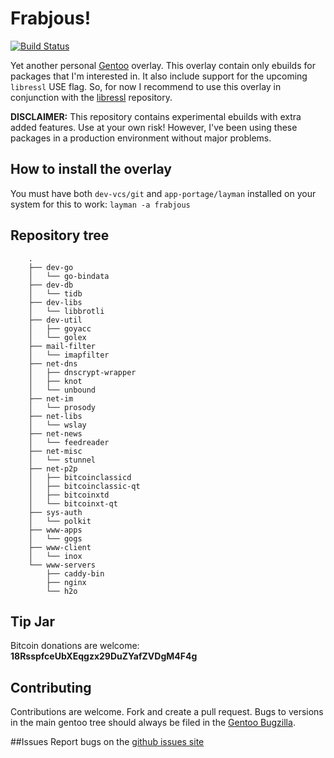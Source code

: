 # Frabjous!

[![Build Status](https://travis-ci.org/csmk/frabjous.svg?branch=master)](https://travis-ci.org/csmk/frabjous)

Yet another personal [Gentoo](https://gentoo.org/) overlay. This overlay contain only ebuilds for packages that I'm interested in. It also include support for the upcoming `libressl` USE flag. So, for now I recommend to use this overlay in conjunction with the [libressl](https://github.com/gentoo/libressl) repository.

**DISCLAIMER:** This repository contains experimental ebuilds with extra added features. Use at your own risk! However, I've been using these packages in a production environment without major problems.

## How to install the overlay
You must have both `dev-vcs/git` and `app-portage/layman` installed on your system for this to work: `layman -a frabjous`

## Repository tree
```
    .
    ├── dev-go
    │   └── go-bindata
    ├── dev-db
    │   └── tidb
    ├── dev-libs
    │   └── libbrotli
    ├── dev-util
    │   ├── goyacc
    │   └── golex
    ├── mail-filter
    │   └── imapfilter
    ├── net-dns
    │   ├── dnscrypt-wrapper
    │   ├── knot
    │   └── unbound
    ├── net-im
    │   └── prosody
    ├── net-libs
    │   └── wslay
    ├── net-news
    │   └── feedreader
    ├── net-misc
    │   └── stunnel
    ├── net-p2p
    │   ├── bitcoinclassicd
    │   ├── bitcoinclassic-qt
    │   ├── bitcoinxtd
    │   └── bitcoinxt-qt
    ├── sys-auth
    │   └── polkit
    ├── www-apps
    │   └── gogs
    ├── www-client
    │   └── inox
    └── www-servers
        ├── caddy-bin
        ├── nginx
        └── h2o

```

## Tip Jar
Bitcoin donations are welcome: **18RsspfceUbXEqgzx29DuZYafZVDgM4F4g**

## Contributing
Contributions are welcome. Fork and create a pull request. Bugs to versions in the main gentoo tree should always be filed in the [Gentoo Bugzilla](https://bugs.gentoo.org/).

##Issues
Report bugs on the [github issues site](https://github.com/csmk/frabjous/issues)
